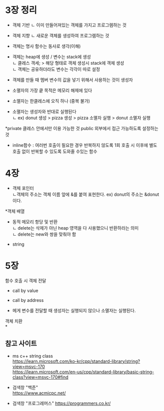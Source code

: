 # 3장 정리
* 객체 기반
  ㄴ 이미 만들어져있는 객체를 가지고 프로그렘하는 것
  
* 객체 지향
  ㄴ 새로운 객체를 생성하여 프로그렘하는 것
   
* 객체는 명사 함수는 동사로 생각(이해)
   
* 객체는 heap에 생성 / 변수는 stack에 생성   
  ㄴ 클레스 객세; > 해당 형태로 객체 생성시 stack에 객체 생성   
  ㄴ 객체는 공유하더라도 변수는 각각이 따로 설정
   
* 객체를 만들 때 멤버 변수의 값을 넣기 위해서 사용하는 것이 생성자
   
* 소멸자의 가장 킅 목적은 메모리 해제에 있다
* 소멸자는 한클레스에 오직 하나 (중복 불가)
* 소멸자는 생성자와 반대로 실행된다   
  ㄴ ex) donut 생성 > pizza 생성 > pizza 소멸자 실행 > donut 소멸자 실행
   
*private  클레스 안에서만 이용 가능한 것
public 외부에서 접근 가능하도록 설정하는 것
   
* inline함수 : 여러번 호출이 필요한 경우 반복하지 않도록 1회 호출 시 이후에 별도 호출 없이 반복할 수 있도록 도와줄 수있는 함수

# 4장 

* 객체 포인터   
  ㄴ객체의 주소는 객체 이름 앞에 &를 붙여 표현한다. ex) donut의 주소는 &donut 이다.

*객체 배열
   
* 동적 메모리 항당 및 반환   
ㄴ delete는 삭제가 아닌 heap 영역을 다 사용했으니 반환하라는 의미   
ㄴ delete는 new와 쌍을 맞춰야 함   
   
* string

# 5장

함수 호출 시 객체 전달
* call by value
* call by address
   
* 메게 변수를 전달할 때 생성자는 실행되지 않으나 소멸자는 실행된다.

객체 치환   
* 
   
## 참고 사이트   
* ms c++ string class   
 https://learn.microsoft.com/ko-kr/cpp/standard-library/string?view=msvc-170   
 https://learn.microsoft.com/en-us/cpp/standard-library/basic-string-class?view=msvc-170#find

   
* 검색창 "백준"   
 https://www.acmicpc.net/

   
* 검색창 "프로그레머스"
 https://programmers.co.kr/
  
